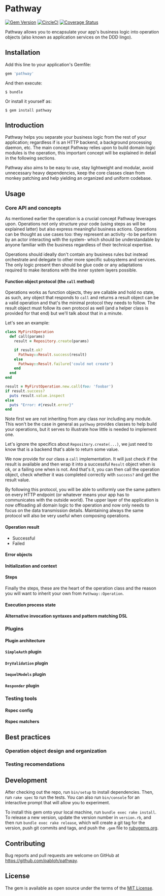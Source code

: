 # Pathway

[![Gem Version](https://badge.fury.io/rb/pathway.svg)](https://badge.fury.io/rb/pathway)
[![CircleCI](https://circleci.com/gh/pabloh/pathway/tree/master.svg?style=shield)](https://circleci.com/gh/pabloh/pathway/tree/master)
[![Coverage Status](https://coveralls.io/repos/github/pabloh/pathway/badge.svg?branch=master)](https://coveralls.io/github/pabloh/pathway?branch=master)

Pathway allows you to encapsulate your app's business logic into operation objects (also known as application services on the DDD lingo).

## Installation

Add this line to your application's Gemfile:

```ruby
gem 'pathway'
```

And then execute:

    $ bundle

Or install it yourself as:

    $ gem install pathway

## Introduction

Pathway helps you separate your business logic from the rest of your application; regardless if is an HTTP backend, a background processing daemon, etc.
The main concept Pathway relies upon to build domain logic modules is the operation, this important concept will be explained in detail in the following sections.


Pathway also aims to be easy to use, stay lightweight and modular, avoid unnecessary heavy dependencies, keep the core classes clean from monkey patching and help yielding an organized and uniform codebase.

## Usage

### Core API and concepts

As mentioned earlier the operation is a crucial concept Pathway leverages upon. Operations not only structure your code (using steps as will be explained latter) but also express meaningful business actions. Operations can be thought as use cases too: they represent an activity -to be perform by an actor interacting with the system- which should be understandable by anyone familiar with the business regardless of their technical expertise.


Operations should ideally don't contain any business rules but instead orchestrate and delegate to other more specific subsystems and services. The only logic present then should be glue code or any adaptations required to make iterations with the inner system layers possible.

#### Function object protocol (the `call` method)

Operations works as function objects, they are callable and hold no state, as such, any object that responds to `call` and returns a result object can be a valid operation and that's the minimal protocol they needs to follow.
The result object must follow its own protocol as well (and a helper class is provided for that end) but we'll talk about that in a minute.

Let's see an example:

```ruby
class MyFirstOperation
  def call(params)
    result = Repository.create(params)

    if result.ok?
      Pathway::Result.success(result)
    else
      Pathway::Result.failure('could not create')
    end
  end
end

result = MyFirstOperation.new.call(foo: 'foobar')
if result.success?
  puts result.value.inspect
else
  puts "Error: #{result.error}"
end

```

Note first we are not inheriting from any class nor including any module. This won't be the case in general as `pathway` provides classes to help build your operations, but it serves to illustrate how little is needed to implement one.

Let's ignore the specifics about `Repository.create(...)`, we just need to know that is a backend that's able to return some value.


We now provide for our class a `call` implementation. It will just check if the result is available and then wrap it into a successful `Result` object when is ok, or a failing one when is not.
And that's it, you can then call the operation object, check whether it was completed correctly with `success?` and get the result value.

By following this protocol, you will be able to uniformly use the same pattern on every HTTP endpoint (or whatever means your app has to communicates with the outside world). The upper layer of the application is now offloading all domain logic to the operation and now only needs to focus on the data transmission details. Maintaining always the same protocol will also be very useful when composing operations.


#### Operation result
- Successful
- Failed

#### Error objects
#### Initialization and context
#### Steps

Finally the steps, these are the heart of the operation class and the reason you will want to inherit your own from `Pathway::Operation`.

#### Execution process state
#### Alternative invocation syntaxes and pattern matching DSL

### Plugins
#### Plugin architecture

#### `SimpleAuth` plugin
#### `DryValidation` plugin
#### `SequelModels` plugin
#### `Responder` plugin

### Testing tools
#### Rspec config
#### Rspec matchers

## Best practices
### Operation object design and organization
### Testing recomendations

## Development

After checking out the repo, run `bin/setup` to install dependencies. Then, run `rake spec` to run the tests. You can also run `bin/console` for an interactive prompt that will allow you to experiment.

To install this gem onto your local machine, run `bundle exec rake install`. To release a new version, update the version number in `version.rb`, and then run `bundle exec rake release`, which will create a git tag for the version, push git commits and tags, and push the `.gem` file to [rubygems.org](https://rubygems.org).

## Contributing

Bug reports and pull requests are welcome on GitHub at https://github.com/pabloh/pathway.

## License

The gem is available as open source under the terms of the [MIT License](http://opensource.org/licenses/MIT).
